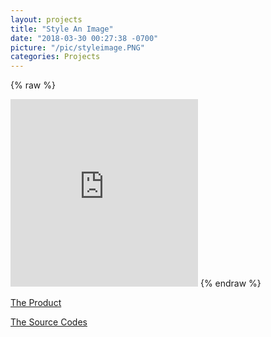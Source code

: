 ```yaml
---
layout: projects
title: "Style An Image"
date: "2018-03-30 00:27:38 -0700"
picture: "/pic/styleimage.PNG"
categories: Projects
---
```


{% raw %}
<iframe frameborder="no" border="0" marginwidth="0" marginheight="0" width="300" height="300" src="https://curious-yu.github.io/GoogleFrontEnd-Phase1-StyleAImage/"></iframe>
{% endraw %}

[The Product](https://curious-yu.github.io/GoogleFrontEnd-Phase1-StyleAImage/)

[The Source Codes](https://github.com/Curious-Yu/GoogleFrontEnd-Phase1-StyleAImage)
